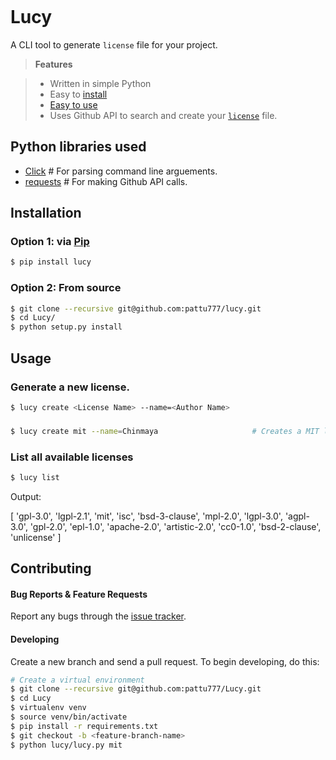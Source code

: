 ![]()

# Lucy

A CLI tool to generate `license` file for your project.

> **Features**

> - Written in simple Python
> - Easy to [install](https://github.com/pattu777/Lucy#installation)
> - [Easy to use](https://github.com/pattu777/Lucy#usage)
> - Uses Github API to search and create your [`license`](https://github.com/karan/joe#list-all-available-files) file.

## Python libraries used

- [Click](http://click.pocoo.org/5/) 				                                 # For parsing command line arguements.
- [requests](http://docs.python-requests.org/en/latest/user/quickstart/)		 # For making Github API calls.

## Installation

### Option 1: via [Pip](https://pypi.python.org/pypi/Lucy)

```bash
$ pip install lucy
```

### Option 2: From source

```bash
$ git clone --recursive git@github.com:pattu777/lucy.git
$ cd Lucy/
$ python setup.py install
```

## Usage

### Generate a new license.


```bash
$ lucy create <License Name> --name=<Author Name>             
```

### 

```bash
$ lucy create mit --name=Chinmaya                     # Creates a MIT license for your project.
```

### List all available licenses

```bash
$ lucy list
```

Output:

> 
[
  'gpl-3.0', 'lgpl-2.1', 'mit', 'isc', 'bsd-3-clause', 'mpl-2.0', 'lgpl-3.0', 'agpl-3.0', 'gpl-2.0', 'epl-1.0', 'apache-2.0', 'artistic-2.0', 'cc0-1.0', 'bsd-2-clause', 'unlicense'
]

## Contributing

#### Bug Reports & Feature Requests

Report any bugs through the [issue tracker](https://github.com/pattu777/Lucy/issues).

#### Developing

Create a new branch and send a pull request. To begin developing, do this:

```bash
# Create a virtual environment
$ git clone --recursive git@github.com:pattu777/Lucy.git
$ cd Lucy
$ virtualenv venv
$ source venv/bin/activate
$ pip install -r requirements.txt
$ git checkout -b <feature-branch-name>
$ python lucy/lucy.py mit
```